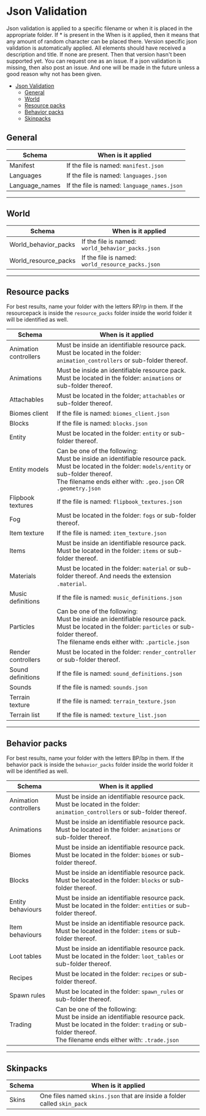# Json Validation

Json validation is applied to a specific filename or when it is placed in the appropriate folder. If \* is present in the When is it applied, then it means that any amount of
random character can be placed there. Version specific json validation is automatically applied. All elements should have received a description and title. If none are present.
Then that version hasn't been supported yet. You can request one as an issue. If a json validation is missing, then also post an issue. And one will be made in the future unless a
good reason why not has been given.

- [Json Validation](#json-validation)
  - [General](#general)
  - [World](#world)
  - [Resource packs](#resource-packs)
  - [Behavior packs](#behavior-packs)
  - [Skinpacks](#skinpacks)

## General

| Schema         | When is it applied                          |
| -------------- | ------------------------------------------- |
| Manifest       | If the file is named: `manifest.json`       |
| Languages      | If the file is named: `languages.json`      |
| Language_names | If the file is named: `language_names.json` |

---

## World

| Schema               | When is it applied                                |
| -------------------- | ------------------------------------------------- |
| World_behavior_packs | If the file is named: `world_behavior_packs.json` |
| World_resource_packs | If the file is named: `world_resource_packs.json` |

---

## Resource packs

For best results, name your folder with the letters RP/rp in them. If the resourcepack is inside the `resource_packs` folder inside the world folder it will be identified as well.

| Schema                | When is it applied                                                                                                                                                                                                      |
| --------------------- | ----------------------------------------------------------------------------------------------------------------------------------------------------------------------------------------------------------------------- |
| Animation controllers | Must be inside an identifiable resource pack. Must be located in the folder: `animation_controllers` or sub-folder thereof.                                                                                             |
| Animations            | Must be inside an identifiable resource pack. Must be located in the folder: `animations` or sub-folder thereof.                                                                                                        |
| Attachables           | Must be located in the folder; `attachables` or sub-folder thereof.                                                                                                                                                     |
| Biomes client         | If the file is named: `biomes_client.json`                                                                                                                                                                              |
| Blocks                | If the file is named: `blocks.json`                                                                                                                                                                                     |
| Entity                | Must be located in the folder: `entity` or sub-folder thereof.                                                                                                                                                          |
| Entity models         | Can be one of the following:<br/>Must be inside an identifiable resource pack. Must be located in the folder: `models/entity` or sub-folder thereof.<br/>The filename ends either with: `.geo.json` OR `.geometry.json` |
| Flipbook textures     | If the file is named: `flipbook_textures.json`                                                                                                                                                                          |
| Fog                   | Must be located in the folder: `fogs` or sub-folder thereof.                                                                                                                                                            |
| Item texture          | If the file is named: `item_texture.json`                                                                                                                                                                               |
| Items                 | Must be inside an identifiable resource pack. Must be located in the folder: `items` or sub-folder thereof.                                                                                                             |
| Materials             | Must be located in the folder: `material` or sub-folder thereof. And needs the extension `.material`.                                                                                                                   |
| Music definitions     | If the file is named: `music_definitions.json`                                                                                                                                                                          |
| Particles             | Can be one of the following:<br/>Must be inside an identifiable resource pack. Must be located in the folder: `particles` or sub-folder thereof.<br/>The filename ends either with: `.particle.json`                    |
| Render controllers    | Must be located in the folder: `render_controller` or sub-folder thereof.                                                                                                                                               |
| Sound definitions     | If the file is named: `sound_definitions.json`                                                                                                                                                                          |
| Sounds                | If the file is named: `sounds.json`                                                                                                                                                                                     |
| Terrain texture       | If the file is named: `terrain_texture.json`                                                                                                                                                                            |
| Terrain list          | If the file is named: `texture_list.json`                                                                                                                                                                               |

---

## Behavior packs

For best results, name your folder with the letters BP/bp in them. If the behavior pack is inside the `behavior_packs` folder inside the world folder it will be identified as well.

| Schema                | When is it applied                                                                                                                                                                              |
| --------------------- | ----------------------------------------------------------------------------------------------------------------------------------------------------------------------------------------------- |
| Animation controllers | Must be inside an identifiable resource pack. Must be located in the folder: `animation_controllers` or sub-folder thereof.                                                                     |
| Animations            | Must be inside an identifiable resource pack. Must be located in the folder: `animations` or sub-folder thereof.                                                                                |
| Biomes                | Must be inside an identifiable resource pack. Must be located in the folder: `biomes` or sub-folder thereof.                                                                                    |
| Blocks                | Must be inside an identifiable resource pack. Must be located in the folder: `blocks` or sub-folder thereof.                                                                                    |
| Entity behaviours     | Must be inside an identifiable resource pack. Must be located in the folder: `entities` or sub-folder thereof.                                                                                  |
| Item behaviours       | Must be inside an identifiable resource pack. Must be located in the folder: `items` or sub-folder thereof.                                                                                     |
| Loot tables           | Must be inside an identifiable resource pack. Must be located in the folder: `loot_tables` or sub-folder thereof.                                                                               |
| Recipes               | Must be located in the folder: `recipes` or sub-folder thereof.                                                                                                                                 |
| Spawn rules           | Must be located in the folder: `spawn_rules` or sub-folder thereof.                                                                                                                             |
| Trading               | Can be one of the following:<br/>Must be inside an identifiable resource pack. Must be located in the folder: `trading` or sub-folder thereof.<br/>The filename ends either with: `.trade.json` |

---

## Skinpacks

| Schema | When is it applied                                                       |
| ------ | ------------------------------------------------------------------------ |
| Skins  | One files named `skins.json` that are inside a folder called `skin_pack` |

